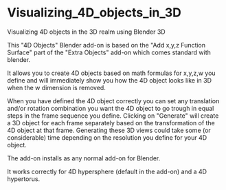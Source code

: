 # Visualizing_4D_objects_in_3D
Visualizing 4D objects in the 3D realm using Blender 3D

This "4D Objects" Blender add-on is based on the "Add x,y,z Function Surface" part of the "Extra Objects" add-on which comes standard with blender.

It allows you to create 4D objects based on math formulas for x,y,z,w you define and will immediately show you how the 4D object looks like in 3D when the w dimension is removed.

When you have defined the 4D object correctly you can set any translation and/or rotation combination you want the 4D object to go trough in equal steps in the frame sequence you define. Clicking on "Generate" will create a 3D object for each frame separately based on the transformation of the 4D object at that frame. Generating these 3D views could take some (or considerable) time depending on the resolution you define for your 4D object.  

The add-on installs as any normal add-on for Blender.

It works correctly for 4D hypersphere (default in the add-on) and a 4D hypertorus.

